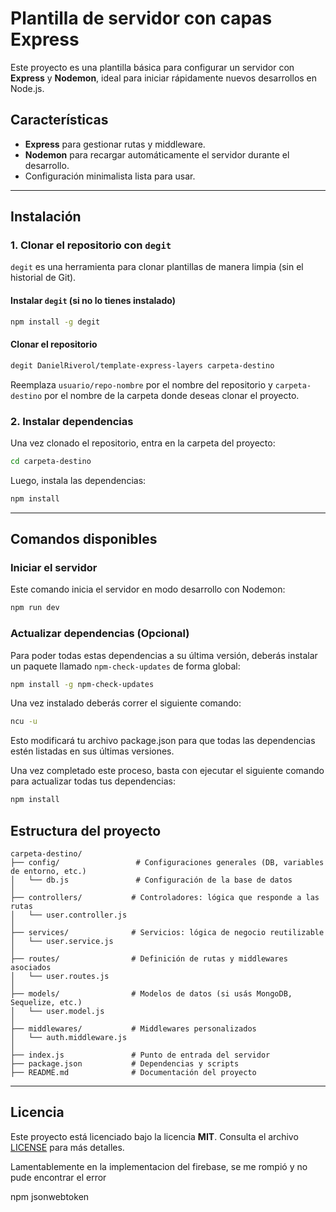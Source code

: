 # Plantilla de servidor con capas Express

Este proyecto es una plantilla básica para configurar un servidor con **Express** y **Nodemon**, ideal para iniciar rápidamente nuevos desarrollos en Node.js.

## Características

- **Express** para gestionar rutas y middleware.
- **Nodemon** para recargar automáticamente el servidor durante el desarrollo.
- Configuración minimalista lista para usar.

---

## Instalación

### 1. Clonar el repositorio con `degit`

`degit` es una herramienta para clonar plantillas de manera limpia (sin el historial de Git).

#### Instalar `degit` (si no lo tienes instalado)

```bash
npm install -g degit
```

#### Clonar el repositorio

```bash
degit DanielRiverol/template-express-layers carpeta-destino
```

Reemplaza `usuario/repo-nombre` por el nombre del repositorio y `carpeta-destino` por el nombre de la carpeta donde deseas clonar el proyecto.

### 2. Instalar dependencias

Una vez clonado el repositorio, entra en la carpeta del proyecto:

```bash
cd carpeta-destino
```

Luego, instala las dependencias:

```bash
npm install
```

---

## Comandos disponibles

### Iniciar el servidor

Este comando inicia el servidor en modo desarrollo con Nodemon:

```bash
npm run dev
```

### Actualizar dependencias (Opcional)

Para poder todas estas dependencias a su última versión, deberás instalar un paquete llamado `npm-check-updates` de forma global:

```bash
npm install -g npm-check-updates
```

Una vez instalado deberás correr el siguiente comando:

```bash
ncu -u
```

Esto modificará tu archivo package.json para que todas las dependencias estén listadas en sus últimas versiones.

Una vez completado este proceso, basta con ejecutar el siguiente comando para actualizar todas tus dependencias:

```bash
npm install
```

## Estructura del proyecto
``` plaintext
carpeta-destino/
├── config/                 # Configuraciones generales (DB, variables de entorno, etc.)
│   └── db.js               # Configuración de la base de datos
│
├── controllers/           # Controladores: lógica que responde a las rutas
│   └── user.controller.js
│
├── services/              # Servicios: lógica de negocio reutilizable
│   └── user.service.js
│
├── routes/                # Definición de rutas y middlewares asociados
│   └── user.routes.js
│
├── models/                # Modelos de datos (si usás MongoDB, Sequelize, etc.)
│   └── user.model.js
│
├── middlewares/           # Middlewares personalizados
│   └── auth.middleware.js
│
├── index.js               # Punto de entrada del servidor
├── package.json           # Dependencias y scripts
├── README.md              # Documentación del proyecto

```
---

## Licencia

Este proyecto está licenciado bajo la licencia **MIT**. Consulta el archivo [LICENSE](./LICENSE) para más detalles.


Lamentablemente en la implementacion del firebase, se me rompió y no pude encontrar el error

npm jsonwebtoken
